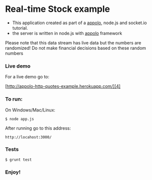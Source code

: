 Real-time Stock example 
===

- This application created as part of a [appolo][1], node.js and socket.io tutorial.
- the server is written in node.js with [appolo][2] framework

Please note that this data stream has live data but the numbers are randomized! 
Do not make financial decisions based on these random numbers

### Live demo

For a live demo go to:

[http://appolo-http-quotes-example.herokuapp.com/][4]

### To run:


On Windows/Mac/Linux:

	$ node app.js
	
After running go to this address:

	http://locahost:3000/

### Tests
    $ grunt test

	
	
### Enjoy!


  [1]: https://github.com/shmoop207/appolo
  [2]: https://github.com/shmoop207/appolo
  [4]: http://appolo-express-quotes-example.herokuapp.com/
